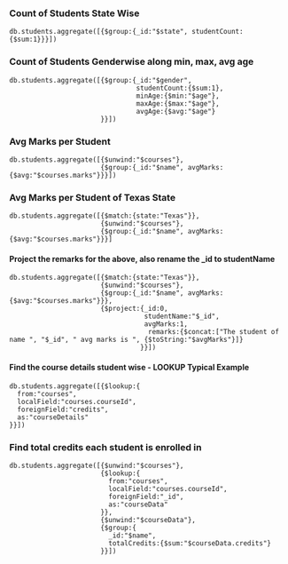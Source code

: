 ### Count of Students State Wise
```
db.students.aggregate([{$group:{_id:"$state", studentCount:{$sum:1}}}])
```
### Count of Students Genderwise along min, max, avg age
```
db.students.aggregate([{$group:{_id:"$gender", 
                                studentCount:{$sum:1}, 
                                minAge:{$min:"$age"},
                                maxAge:{$max:"$age"},
                                avgAge:{$avg:"$age"}
                       }}])
```

### Avg Marks per Student
```
db.students.aggregate([{$unwind:"$courses"},
                       {$group:{_id:"$name", avgMarks:{$avg:"$courses.marks"}}}])
```
### Avg Marks per Student of Texas State
```
db.students.aggregate([{$match:{state:"Texas"}},
                       {$unwind:"$courses"},
                       {$group:{_id:"$name", avgMarks:{$avg:"$courses.marks"}}}]
```
#### Project the remarks for the above, also rename the _id to studentName
```
db.students.aggregate([{$match:{state:"Texas"}},
                       {$unwind:"$courses"},
                       {$group:{_id:"$name", avgMarks:{$avg:"$courses.marks"}}},
                       {$project:{_id:0,
                                  studentName:"$_id", 
                                  avgMarks:1, 
                                   remarks:{$concat:["The student of name ", "$_id", " avg marks is ", {$toString:"$avgMarks"}]}
                                 }}])
```
#### Find the course details student wise  - LOOKUP Typical Example
```
db.students.aggregate([{$lookup:{
  from:"courses",
  localField:"courses.courseId",
  foreignField:"credits",
  as:"courseDetails"
}}])
```

### Find total credits each student is enrolled in
```
db.students.aggregate([{$unwind:"$courses"}, 
                       {$lookup:{
                         from:"courses", 
                         localField:"courses.courseId",
                         foreignField:"_id",
                         as:"courseData"
                       }},
                       {$unwind:"$courseData"}, 
                       {$group:{
                         _id:"$name",
                         totalCredits:{$sum:"$courseData.credits"}
                       }}])
```

